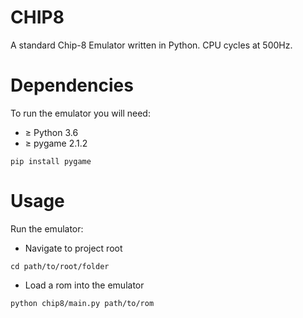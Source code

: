 # CHIP8
A standard Chip-8 Emulator written in Python. CPU cycles at 500Hz.

# Dependencies
To run the emulator you will need:
-  ≥ Python 3.6
-  ≥ pygame 2.1.2
```
pip install pygame
```

# Usage
Run the emulator:
-  Navigate to project root
```
cd path/to/root/folder
```
-  Load a rom into the emulator
```
python chip8/main.py path/to/rom
```
